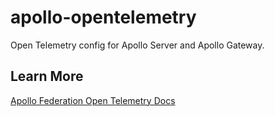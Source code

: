 # apollo-opentelemetry
Open Telemetry config for Apollo Server and Apollo Gateway.

## Learn More
[Apollo Federation Open Telemetry Docs](https://www.apollographql.com/docs/federation/opentelemetry/)
